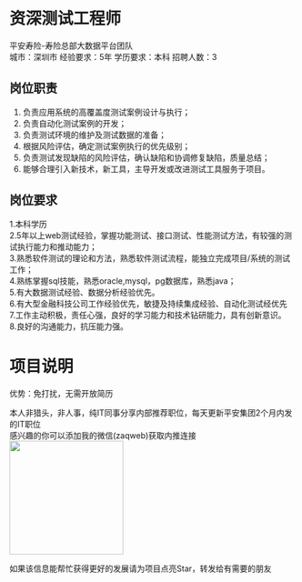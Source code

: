 # 资深测试工程师
平安寿险-寿险总部大数据平台团队  
城市：深圳市 经验要求：5年 学历要求：本科  招聘人数：3

## 岗位职责
1.	负责应用系统的高覆盖度测试案例设计与执行；   
2.	负责自动化测试案例的开发；   
3.	负责测试环境的维护及测试数据的准备；   
4.	根据风险评估，确定测试案例执行的优先级别；   
5.	负责测试发现缺陷的风险评估，确认缺陷和协调修复缺陷，质量总结；   
6.	能够合理引入新技术，新工具，主导开发或改进测试工具服务于项目。

## 岗位要求
1.本科学历   
2.5年以上web测试经验，掌握功能测试、接口测试、性能测试方法，有较强的测试执行能力和推动能力；   
3.熟悉软件测试的理论和方法，熟悉软件测试流程，能独立完成项目/系统的测试工作；   
4.熟练掌握sql技能，熟悉oracle,mysql，pg数据库，熟悉java；   
5.有大数据测试经验、数据分析经验优先。   
6.有大型金融科技公司工作经验优先，敏捷及持续集成经验、自动化测试经优先   
7.工作主动积极，责任心强，良好的学习能力和技术钻研能力，具有创新意识。   
8.良好的沟通能力，抗压能力强。

# 项目说明

优势：免打扰，无需开放简历

本人非猎头，非人事，纯IT同事分享内部推荐职位，每天更新平安集团2个月内发的IT职位  
感兴趣的你可以添加我的微信(zaqweb)获取内推连接  
<img src="https://github.com/zaqweb/PA-IT-JOBS/blob/master/WechatICode.jpeg"  height="200" width="200">

如果该信息能帮忙获得更好的发展请为项目点亮Star，转发给有需要的朋友




